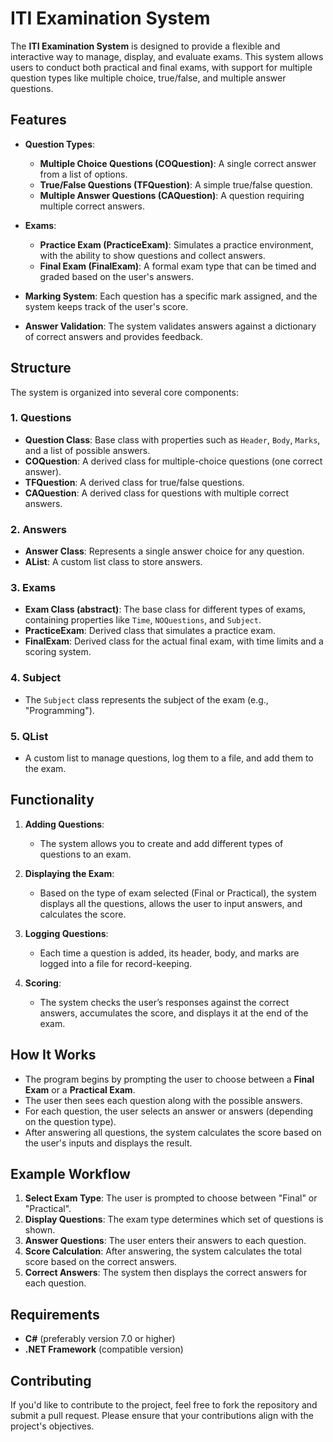 # ITI Examination System

The **ITI Examination System** is designed to provide a flexible and interactive way to manage, display, and evaluate exams. This system allows users to conduct both practical and final exams, with support for multiple question types like multiple choice, true/false, and multiple answer questions.

## Features

- **Question Types**: 
  - **Multiple Choice Questions (COQuestion)**: A single correct answer from a list of options.
  - **True/False Questions (TFQuestion)**: A simple true/false question.
  - **Multiple Answer Questions (CAQuestion)**: A question requiring multiple correct answers.

- **Exams**: 
  - **Practice Exam (PracticeExam)**: Simulates a practice environment, with the ability to show questions and collect answers.
  - **Final Exam (FinalExam)**: A formal exam type that can be timed and graded based on the user's answers.

- **Marking System**: Each question has a specific mark assigned, and the system keeps track of the user's score.

- **Answer Validation**: The system validates answers against a dictionary of correct answers and provides feedback.

## Structure

The system is organized into several core components:

### 1. **Questions**
   - **Question Class**: Base class with properties such as `Header`, `Body`, `Marks`, and a list of possible answers.
   - **COQuestion**: A derived class for multiple-choice questions (one correct answer).
   - **TFQuestion**: A derived class for true/false questions.
   - **CAQuestion**: A derived class for questions with multiple correct answers.

### 2. **Answers**
   - **Answer Class**: Represents a single answer choice for any question.
   - **AList**: A custom list class to store answers.

### 3. **Exams**
   - **Exam Class (abstract)**: The base class for different types of exams, containing properties like `Time`, `NOQuestions`, and `Subject`.
   - **PracticeExam**: Derived class that simulates a practice exam.
   - **FinalExam**: Derived class for the actual final exam, with time limits and a scoring system.

### 4. **Subject**
   - The `Subject` class represents the subject of the exam (e.g., "Programming").

### 5. **QList**
   - A custom list to manage questions, log them to a file, and add them to the exam.

## Functionality

1. **Adding Questions**: 
   - The system allows you to create and add different types of questions to an exam.

2. **Displaying the Exam**: 
   - Based on the type of exam selected (Final or Practical), the system displays all the questions, allows the user to input answers, and calculates the score.

3. **Logging Questions**: 
   - Each time a question is added, its header, body, and marks are logged into a file for record-keeping.

4. **Scoring**: 
   - The system checks the user’s responses against the correct answers, accumulates the score, and displays it at the end of the exam.

## How It Works

- The program begins by prompting the user to choose between a **Final Exam** or a **Practical Exam**.
- The user then sees each question along with the possible answers.
- For each question, the user selects an answer or answers (depending on the question type).
- After answering all questions, the system calculates the score based on the user's inputs and displays the result.

## Example Workflow

1. **Select Exam Type**: The user is prompted to choose between "Final" or "Practical".
2. **Display Questions**: The exam type determines which set of questions is shown.
3. **Answer Questions**: The user enters their answers to each question.
4. **Score Calculation**: After answering, the system calculates the total score based on the correct answers.
5. **Correct Answers**: The system then displays the correct answers for each question.

## Requirements

- **C#** (preferably version 7.0 or higher)
- **.NET Framework** (compatible version)

## Contributing

If you'd like to contribute to the project, feel free to fork the repository and submit a pull request. Please ensure that your contributions align with the project's objectives.
